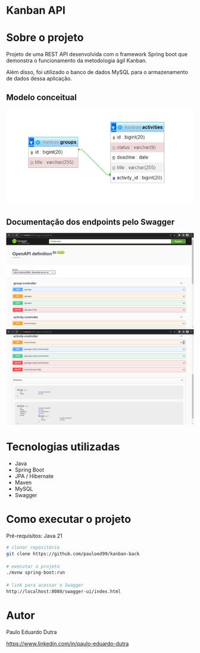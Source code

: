 # Kanban API

# Sobre o projeto

Projeto de uma REST API desenvolvida com o framework Spring boot que demonstra o funcionamento da metodologia ágil Kanban. 

Além disso, foi utilizado o banco de dados MySQL para o armazenamento de dados dessa aplicação.

## Modelo conceitual
![Modelo_Conceitual](https://github.com/pauloed99/kanban-back/blob/master/src/main/resources/static/readme/database-representation.png)

## Documentação dos endpoints pelo Swagger
![Swagger_1](https://github.com/pauloed99/kanban-back/blob/master/src/main/resources/static/readme/swagger-1.png)
![Swagger_2](https://github.com/pauloed99/kanban-back/blob/master/src/main/resources/static/readme/swagger-2.png)

# Tecnologias utilizadas
- Java
- Spring Boot
- JPA / Hibernate
- Maven
- MySQL
- Swagger

# Como executar o projeto

Pré-requisitos: Java 21

```bash
# clonar repositório
git clone https://github.com/pauloed99/kanban-back

# executar o projeto
./mvnw spring-boot:run

# link para acessar o Swagger
http://localhost:8080/swagger-ui/index.html
```

# Autor

Paulo Eduardo Dutra

https://www.linkedin.com/in/paulo-eduardo-dutra